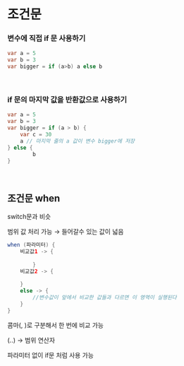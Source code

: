 # 조건문

### 변수에 직접 if 문 사용하기

```java
var a = 5
var b = 3
var bigger = if (a>b) a else b
```

<br/>

### if 문의 마지막 값을 반환값으로 사용하기

```java
var a = 5
var b = 3
var bigger = if (a > b) {
	var c = 30
	a // 마지막 줄의 a 값이 변수 bigger에 저장
} else {
		b
}
```

<br/>

## 조건문 when

switch문과 비슷

범위 값 처리 가능 → 들어갈수 있는 값이 넓음

```java
when (파라미터) {
    비교값1 -> {
        
		}
    비교값2 -> {
        
    }
   	else -> {
        //변수값이 앞에서 비교한 값들과 다르면 이 영역이 실행된다
    }
}
```

콤마(, )로 구분해서 한 번에 비교 가능 

(..) → 범위 연산자

파라미터 없이 if문 처럼 사용 가능
